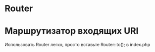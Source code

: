 # Router
Маршрутизатор входящих URI
=======================

Использовать Router легко, просто вставьте   Router::to();  в index.php









